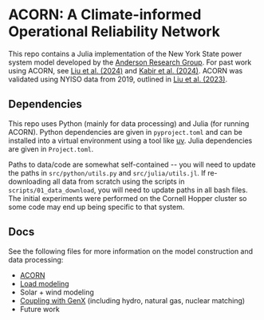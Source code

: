 # ACORN: A Climate-informed Operational Reliability Network

This repo contains a Julia implementation of the New York State power system model developed by the [Anderson Research Group](https://andersonenergylab-cornell.github.io/). For past work using ACORN, see [Liu et al. (2024)](https://arxiv.org/abs/2307.15079) and [Kabir et al. (2024)](https://doi.org/10.1016/j.renene.2024.120013). ACORN was validated using NYISO data from 2019, outlined in [Liu et al. (2023)](https://ieeexplore.ieee.org/document/9866561).

## Dependencies
This repo uses Python (mainly for data processing) and Julia (for running ACORN). Python dependencies are given in `pyproject.toml` and can be installed into a virtual environment using a tool like [uv](https://docs.astral.sh/uv/). Julia dependencies are given in `Project.toml`.

Paths to data/code are somewhat self-contained -- you will need to update the paths in `src/python/utils.py` and `src/julia/utils.jl`. If re-downloading all data from scratch using the scripts in `scripts/01_data_download`, you will need to update paths in all bash files. The initial experiments were performed on the Cornell Hopper cluster so some code may end up being specific to that system.

## Docs
See the following files for more information on the model construction and data processing: 
- [ACORN](docs/acorn.md)
- [Load modeling](docs/load_modeling.md)
- Solar + wind modeling
- [Coupling with GenX](docs/coupling_to_genX.md) (including hydro, natural gas, nuclear matching)
- Future work
